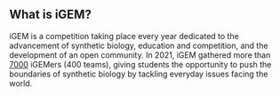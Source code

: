 ## What is iGEM?
iGEM is a competition taking place every year dedicated to the advancement of synthetic biology, education and competition, and the development of an open community. In 2021, iGEM gathered more than <ins>7000</ins> iGEMers (400 teams), giving students the opportunity to push the boundaries of synthetic biology by tackling everyday issues facing the world.
